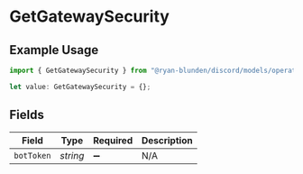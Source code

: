 # GetGatewaySecurity

## Example Usage

```typescript
import { GetGatewaySecurity } from "@ryan-blunden/discord/models/operations";

let value: GetGatewaySecurity = {};
```

## Fields

| Field              | Type               | Required           | Description        |
| ------------------ | ------------------ | ------------------ | ------------------ |
| `botToken`         | *string*           | :heavy_minus_sign: | N/A                |